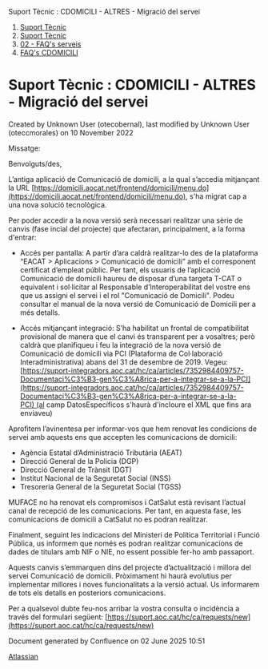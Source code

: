Suport Tècnic : CDOMICILI - ALTRES - Migració del servei  

1.  [Suport Tècnic](index.html)
2.  [Suport Tècnic](13893782.html)
3.  [02 - FAQ's serveis](26313393.html)
4.  [FAQ's CDOMICILI](28705548.html)

Suport Tècnic : CDOMICILI - ALTRES - Migració del servei
========================================================

Created by Unknown User (otecobernal), last modified by Unknown User (oteccmorales) on 10 November 2022

Missatge:

Benvolguts/des,

  
L’antiga aplicació de Comunicació de domicili, a la qual s’accedia mitjançant la URL [https://domicili.aocat.net/frontend/domicili/menu.do](https://domicili.aocat.net/frontend/domicili/menu.do), s'ha migrat cap a una nova solució tecnològica.

Per poder accedir a la nova versió serà necessari realitzar una sèrie de canvis (fase incial del projecte) que afectaran, principalment, a la forma d'entrar:

*   Accés per pantalla: A partir d’ara caldrà realitzar-lo des de la plataforma “EACAT > Aplicacions > Comunicació de domicili” amb el corresponent certificat d’empleat públic. Per tant, els usuaris de l’aplicació Comunicació de domicili haureu de disposar d’una targeta T-CAT o equivalent i sol·licitar al Responsable d’Interoperabilitat del vostre ens que us assigni el servei i el rol "Comunicació de Domicili". Podeu consultar el manual de la nova versió de Comunicació de Domicili per a més detalls.

  

*   Accés mitjançant integració: S’ha habilitat un frontal de compatibilitat provisional de manera que el canvi és transparent per a vosaltres; però caldrà que planifiqueu i feu la integració de la nova versió de Comunicació de domicili via PCI (Plataforma de Col·laboració Interadministrativa) abans del 31 de desembre de 2019. Vegeu:  
    [https://suport-integradors.aoc.cat/hc/ca/articles/7352984409757-Documentaci%C3%B3-gen%C3%A8rica-per-a-integrar-se-a-la-PCI](https://suport-integradors.aoc.cat/hc/ca/articles/7352984409757-Documentaci%C3%B3-gen%C3%A8rica-per-a-integrar-se-a-la-PCI) (al camp DatosEspecíficos s'haurà d'incloure el XML que fins ara enviaveu)

  

Aprofitem l’avinentesa per informar-vos que hem renovat les condicions de servei amb aquests ens que accepten les comunicacions de domicili:

*   Agència Estatal d’Administració Tributària (AEAT)
*   Direcció General de la Policia (DGP)
*   Direcció General de Trànsit (DGT)
*   Institut Nacional de la Seguretat Social (INSS)
*   Tresoreria General de la Seguretat Social (TGSS)

MUFACE no ha renovat els compromisos i CatSalut està revisant l’actual canal de recepció de les comunicacions. Per tant, en aquesta fase, les comunicacions de domicili a CatSalut no es podran realitzar.

Finalment, seguint les indicacions del Ministeri de Política Territorial i Funció Pública, us informem que només es podran realitzar comunicacions de dades de titulars amb NIF o NIE, no essent possible fer-ho amb passaport.

  
Aquests canvis s’emmarquen dins del projecte d’actualització i millora del servei Comunicació de domicili. Pròximament hi haurà evolutius per implementar millores i noves funcionalitats a la versió actual. Us informarem de tots els detalls en posteriors comunicacions.

  
Per a qualsevol dubte feu-nos arribar la vostra consulta o incidència a través del formulari següent: [https://suport.aoc.cat/hc/ca/requests/new](https://suport.aoc.cat/hc/ca/requests/new)

Document generated by Confluence on 02 June 2025 10:51

[Atlassian](http://www.atlassian.com/)